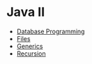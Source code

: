 # Java II

- [Database Programming](DatabaseProgramming.pdf)
- [Files](Files.pdf)
- [Generics](Generics.pdf)
- [Recursion](Recursion.pdf)
